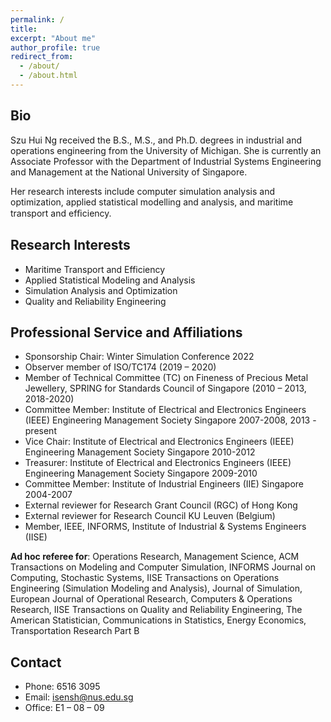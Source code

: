```yaml
---
permalink: /
title:
excerpt: "About me"
author_profile: true
redirect_from: 
  - /about/
  - /about.html
---
```


## Bio
Szu Hui Ng received the B.S., M.S., and Ph.D. degrees in industrial and operations engineering from the University of Michigan. She is currently an Associate Professor with the Department of Industrial Systems Engineering and Management at the National University of Singapore.

Her research interests include computer simulation analysis and optimization, applied statistical modelling and analysis, and maritime transport and efﬁciency.


## Research Interests
* Maritime Transport and Efficiency
* Applied Statistical Modeling and Analysis
* Simulation Analysis and Optimization
* Quality and Reliability Engineering


## Professional Service and Affiliations
* Sponsorship Chair: Winter Simulation Conference 2022
* Observer member of ISO/TC174 (2019 – 2020)
* Member of Technical Committee (TC) on Fineness of Precious Metal Jewellery, SPRING for Standards Council of Singapore (2010 – 2013, 2018-2020) 
* Committee Member: Institute of Electrical and Electronics Engineers (IEEE) Engineering Management Society Singapore 2007-2008, 2013 - present
* Vice Chair: Institute of Electrical and Electronics Engineers (IEEE) Engineering Management Society Singapore 2010-2012
* Treasurer: Institute of Electrical and Electronics Engineers (IEEE) Engineering Management Society Singapore 2009-2010
* Committee Member: Institute of Industrial Engineers (IIE) Singapore 2004-2007
* External reviewer for Research Grant Council (RGC) of Hong Kong 
* External reviewer for Research Council KU Leuven (Belgium)
* Member, IEEE, INFORMS, Institute of Industrial & Systems Engineers (IISE)

**Ad hoc referee for**: Operations Research, Management Science, ACM Transactions on Modeling and Computer Simulation, INFORMS Journal on Computing, Stochastic Systems, IISE Transactions on Operations Engineering (Simulation Modeling and Analysis), Journal of Simulation, European Journal of Operational Research, Computers & Operations Research, IISE Transactions on Quality and Reliability Engineering, The American Statistician, Communications in Statistics, Energy Economics, Transportation Research Part B


## Contact
* Phone: 6516 3095
* Email: isensh@nus.edu.sg
* Office: E1 – 08 – 09

